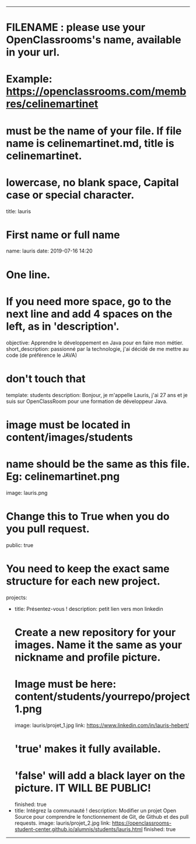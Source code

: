 ---

# FILENAME : please use your OpenClassrooms's name, available in your url.
# Example: https://openclassrooms.com/membres/celinemartinet
# must be the name of your file. If file name is celinemartinet.md, title is celinemartinet.
# lowercase, no blank space, Capital case or special character.
title: lauris

# First name or full name
name: lauris
date: 2019-07-16 14:20

# One line.
# If you need more space, go to the next line and add 4 spaces on the left, as in 'description'.
objective: Apprendre le développement en Java pour en faire mon métier.
short_description: passionné par la technologie, j'ai décidé de me mettre au code (de préférence le JAVA)

# don't touch that
template: students
description:
    Bonjour, je m'appelle Lauris, j'ai 27 ans et je suis sur OpenClassRoom pour une formation de développeur Java.

# image must be located in content/images/students
# name should be the same as this file. Eg: celinemartinet.png
image: lauris.png

# Change this to True when you do you pull request.
public: true

# You need to keep the exact same structure for each new project.
projects:
  - title: Présentez-vous !
    description: petit lien vers mon linkedin
    # Create a new repository for your images. Name it the same as your nickname and profile picture.
    # Image must be here: content/students/yourrepo/project1.png
    image: lauris/projet_1.jpg
    link: https://www.linkedin.com/in/lauris-hebert/
    # 'true' makes it fully available.
    # 'false' will add a black layer on the picture. IT WILL BE PUBLIC!
    finished: true
  - title: Intégrez la communauté !
    description: Modifier un projet Open Source pour comprendre le fonctionnement de Git, de Github et des pull requests. 
    image: lauris/projet_2.jpg
    link: https://openclassrooms-student-center.github.io/alumnis/students/lauris.html
    finished: true
---